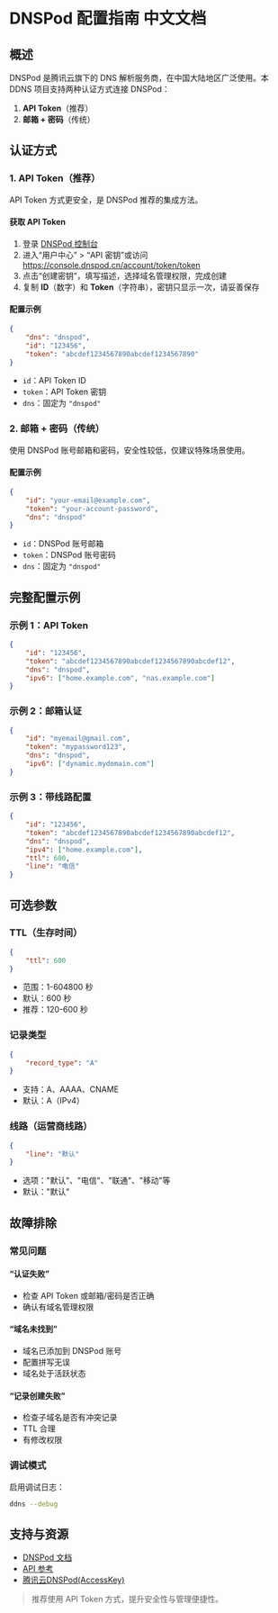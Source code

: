 # DNSPod 配置指南 中文文档

## 概述

DNSPod 是腾讯云旗下的 DNS 解析服务商，在中国大陆地区广泛使用。本 DDNS 项目支持两种认证方式连接 DNSPod：

1. **API Token**（推荐）
2. **邮箱 + 密码**（传统）

## 认证方式

### 1. API Token（推荐）

API Token 方式更安全，是 DNSPod 推荐的集成方法。

#### 获取 API Token

1. 登录 [DNSPod 控制台](https://console.dnspod.cn/)
2. 进入“用户中心” > “API 密钥”或访问 <https://console.dnspod.cn/account/token/token>
3. 点击“创建密钥”，填写描述，选择域名管理权限，完成创建
4. 复制 **ID**（数字）和 **Token**（字符串），密钥只显示一次，请妥善保存

#### 配置示例

```json
{
    "dns": "dnspod",
    "id": "123456",
    "token": "abcdef1234567890abcdef1234567890"
}
```

- `id`：API Token ID
- `token`：API Token 密钥
- `dns`：固定为 `"dnspod"`

### 2. 邮箱 + 密码（传统）

使用 DNSPod 账号邮箱和密码，安全性较低，仅建议特殊场景使用。

#### 配置示例

```json
{
    "id": "your-email@example.com",
    "token": "your-account-password",
    "dns": "dnspod"
}
```

- `id`：DNSPod 账号邮箱
- `token`：DNSPod 账号密码
- `dns`：固定为 `"dnspod"`

## 完整配置示例

### 示例 1：API Token

```json
{
    "id": "123456",
    "token": "abcdef1234567890abcdef1234567890abcdef12",
    "dns": "dnspod",
    "ipv6": ["home.example.com", "nas.example.com"]
}
```

### 示例 2：邮箱认证

```json
{
    "id": "myemail@gmail.com",
    "token": "mypassword123",
    "dns": "dnspod",
    "ipv6": ["dynamic.mydomain.com"]
}
```

### 示例 3：带线路配置

```json
{
    "id": "123456",
    "token": "abcdef1234567890abcdef1234567890abcdef12",
    "dns": "dnspod",
    "ipv4": ["home.example.com"],
    "ttl": 600,
    "line": "电信"
}
```

## 可选参数

### TTL（生存时间）

```json
{
    "ttl": 600
}
```

- 范围：1-604800 秒
- 默认：600 秒
- 推荐：120-600 秒

### 记录类型

```json
{
    "record_type": "A"
}
```

- 支持：A、AAAA、CNAME
- 默认：A（IPv4）

### 线路（运营商线路）

```json
{
    "line": "默认"
}
```

- 选项："默认"、"电信"、"联通"、"移动"等
- 默认："默认"

## 故障排除

### 常见问题

#### “认证失败”

- 检查 API Token 或邮箱/密码是否正确
- 确认有域名管理权限

#### “域名未找到”

- 域名已添加到 DNSPod 账号
- 配置拼写无误
- 域名处于活跃状态

#### “记录创建失败”

- 检查子域名是否有冲突记录
- TTL 合理
- 有修改权限

### 调试模式

启用调试日志：

```sh
ddns --debug
```

## 支持与资源

- [DNSPod 文档](https://docs.dnspod.cn/)
- [API 参考](https://docs.dnspod.cn/api/)
- [腾讯云DNSPod(AccessKey)](./tencentcloud.md)

> 推荐使用 API Token 方式，提升安全性与管理便捷性。
